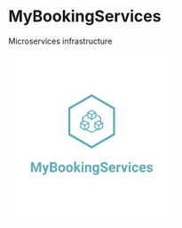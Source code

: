 # MyBookingServices

Microservices infrastructure

<img src="docs/imgs/logo_transparent.png"  width="300" height="300"/>
